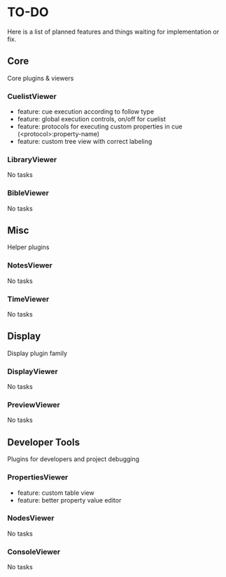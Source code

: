 # TO-DO

Here is a list of planned features and things waiting for implementation or fix.



## Core

Core plugins & viewers

### CuelistViewer
- feature: cue execution according to follow type
- feature: global execution controls, on/off for cuelist
- feature: protocols for executing custom properties in cue (\<protocol>:property-name)
- feature: custom tree view with correct labeling

### LibraryViewer

No tasks

### BibleViewer

No tasks



## Misc

Helper plugins

### NotesViewer

No tasks

### TimeViewer

No tasks



## Display

Display plugin family

### DisplayViewer

No tasks

### PreviewViewer

No tasks


## Developer Tools

Plugins for developers and project debugging

### PropertiesViewer
- feature: custom table view
- feature: better property value editor

### NodesViewer

No tasks

### ConsoleViewer

No tasks